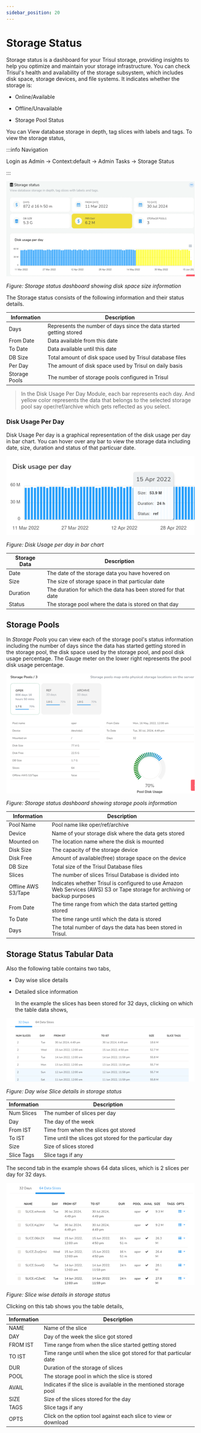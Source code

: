 ```yaml
---
sidebar_position: 20
---
```


# Storage Status

Storage status is a dashboard for your Trisul storage, providing insights to help you optimize and maintain your storage infrastructure. You can check Trisul's health and availability of the storage subsystem, which includes disk space, storage devices, and file systems. It indicates whether the storage is:

- Online/Available

- Offline/Unavailable

- Storage Pool Status

You can View database storage in depth, tag slices with labels and tags. To view the storage status,

:::info Navigation

Login as Admin &rarr; Context:default &rarr; Admin Tasks &rarr; Storage Status

:::

![](images/storagestatus1.png)

*Figure: Storage status dashboard showing disk space size information*

The Storage status consists of the following information and their status details.

| Information   | Description                                                         |
| ------------- | ------------------------------------------------------------------- |
| Days          | Represents the number of days since the data started getting stored |
| From Date     | Data available from this date                                       |
| To Date       | Data available until this date                                      |
| DB Size       | Total amount of disk space used by Trisul database files            |
| Per Day       | The amount of disk space used by Trisul on daily basis              |
| Storage Pools | The number of storage pools configured in Trisul                    |

> In the Disk Usage Per Day Module, each bar represents each day. And yellow color represents the data that belongs to the selected storage pool say oper/ref/archive which gets reflected as you select.

### Disk Usage Per Day

Disk Usage Per day is a graphical representation of the disk usage per day in bar chart. You can hover over any bar to view the storage data including date, size, duration and status of that particuar date.

![](images/diskusageperday.png)

*Figure: Disk Usage per day in bar chart*

| Storage Data | Description                                                   |
| ------------ | ------------------------------------------------------------- |
| Date         | The date of the storage data you have hovered on              |
| Size         | The size of storage space in that particular date             |
| Duration     | The duration for which the data has been stored for that date |
| Status       | The storage pool where the data is stored on that day         |

## Storage Pools

In *Storage Pools* you can view each of the storage pool's status information including the number of days since the data has started getting stored in the storage pool, the disk space used by the storage pool, and pool disk usage percentage. The Gauge meter on the lower right represents the pool disk usage percentage.

![](images/storagestatus2.png)

*Figure: Storage status dashboard showing storage pools information*

| Information         | Description                                                                                                                 |
| ------------------- | --------------------------------------------------------------------------------------------------------------------------- |
| Pool Name           | Pool name like oper/ref/archive                                                                                             |
| Device              | Name of your storage disk where the data gets stored                                                                        |
| Mounted on          | The location name where the disk is mounted                                                                                 |
| Disk Size           | The capacity of the storage device                                                                                          |
| Disk Free           | Amount of available(free) storage space on the device                                                                       |
| DB Size             | Total size of the Trisul Database files                                                                                     |
| Slices              | The number of slices Trisul Database is divided into                                                                        |
| Offline AWS S3/Tape | Indicates whether Trisul is configured to use Amazon Web Services (AWS) S3 or Tape storage for archiving or backup purposes |
| From Date           | The time range from which the data started getting stored                                                                   |
| To Date             | The time range until which the data is stored                                                                               |
| Days                | The total number of days the data has been stored in Trisul.                                                                |

## Storage Status Tabular Data

Also the following table contains two tabs,

- Day wise slice details

- Detailed slice information
  
  In the example the slices has been stored for 32 days, clicking on which the table data shows,

![](images/storagestatus3.png)

*Figure: Day wise Slice details in storage status*

| Information | Description                                             |
| ----------- | ------------------------------------------------------- |
| Num Slices  | The number of slices per day                            |
| Day         | The day of the week                                     |
| From IST    | Time from when the slices got stored                    |
| To IST      | Time until the slices got stored for the particular day |
| Size        | Size of slices stored                                   |
| Slice Tags  | Slice tags if any                                       |

The second tab in the example shows 64 data slices, which is 2 slices per day for 32 days.

![](images/storagestatus4.png)

*Figure: Slice wise details in storage status*

Clicking on this tab shows you the table details,

| Information | Description                                                         |
| ----------- | ------------------------------------------------------------------- |
| NAME        | Name of the slice                                                   |
| DAY         | Day of the week the slice got stored                                |
| FROM IST    | Time range from when the slice started getting stored               |
| TO IST      | Time range until when the slice got stored for that particular date |
| DUR         | Duration of the storage of slices                                   |
| POOL        | The storage pool in which the slice is stored                       |
| AVAIL       | Indicates if the slice is available in the mentioned storage pool   |
| SIZE        | Size of the slices stored for the day                               |
| TAGS        | Slice tags if any                                                   |
| OPTS        | Click on the option tool against each slice to view or download     |
